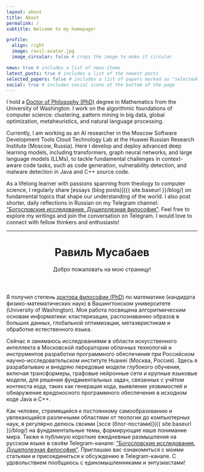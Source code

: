 ```yaml
---
layout: about
title: About
permalink: /
subtitle: Welcome to my homepage!

profile:
  align: right
  image: ravil-avatar.jpg
  image_circular: false # crops the image to make it circular

news: true # includes a list of news items
latest_posts: true # includes a list of the newest posts
selected_papers: false # includes a list of papers marked as "selected={true}"
social: true # includes social icons at the bottom of the page
---
```


I hold a [Doctor of Philosophy (PhD)](https://math.washington.edu/people/ravil-mussabayev) degree in Mathematics from the University of Washington. I work on the algorithmic foundations of computer science: clustering, pattern mining in big data, global optimization, metaheuristics, and natural language processing.

Currently, I am working as an AI researcher in the Moscow Software Development Tools Cloud Technology Lab at the Huawei Russian Research Institute (Moscow, Russia). Here I develop and deploy advanced deep learning models, including transformers, graph neural networks, and large language models (LLMs), to tackle fundamental challenges in context-aware code tasks, such as code generation, vulnerability detection, and malware detection in Java and C++ source code.

As a lifelong learner with passions spanning from theology to computer science, I regularly share [essays (blog posts)]({{ site.baseurl }}/blog/) on fundamental topics that shape our understanding of the world. I also post shorter, daily reflections in Russian on my Telegram channel: ["Богословские исследования. Душеполезная философия"](https://t.me/ravil_mussabayev). Feel free to explore my writings and join the conversation on Telegram. I would love to connect with fellow thinkers and enthusiasts!

---

<header class="post-header">
      <h1 class="post-title">
        <span class="font-weight-bold">Равиль</span> Мусабаев
      </h1>
      <p class="desc">Добро пожаловать на мою страницу!</p>
</header>

Я получил степень [доктора философии (PhD)](https://math.washington.edu/people/ravil-mussabayev) по математике (кандидата физико-математических наук) в Вашингтонском университете (University of Washington). Моя работа посвящена алгоритмическим основам информатики: кластеризации, распознаванию образов в больших данных, глобальной оптимизации, метаэвристикам и обработке естественного языка.

Сейчас я занимаюсь исследованиями в области искусственного интеллекта в Московской лаборатории облачных технологий и инструментов разработки программного обеспечения при Российском научно-исследовательском институте Huawei (Москва, Россия). Здесь я разрабатываю и внедряю передовые модели глубокого обучения, включая трансформеры, графовые нейронные сети и крупные языковые модели, для решения фундаментальных задач, связанных с учётом контекста кода, таких как генерация кода, выявление уязвимостей и обнаружение вредоносного программного обеспечения в исходном коде Java и C++.

Как человек, стремящийся к постоянному самообразованию и увлекающийся различными областями от теологии до компьютерных наук, я регулярно делюсь своими [эссе (блог-постами)]({{ site.baseurl }}/blog/) на фундаментальные темы, формирующие наше понимание мира. Также я публикую короткие ежедневные размышления на русском языке в своём Telegram-канале: ["Богословские исследования. Душеполезная философия"](https://t.me/ravil_mussabayev). Приглашаю вас ознакомиться с моими статьями и присоединиться к обсуждению в Telegram-канале. С удовольствием пообщаюсь с единомышленниками и энтузиастами!